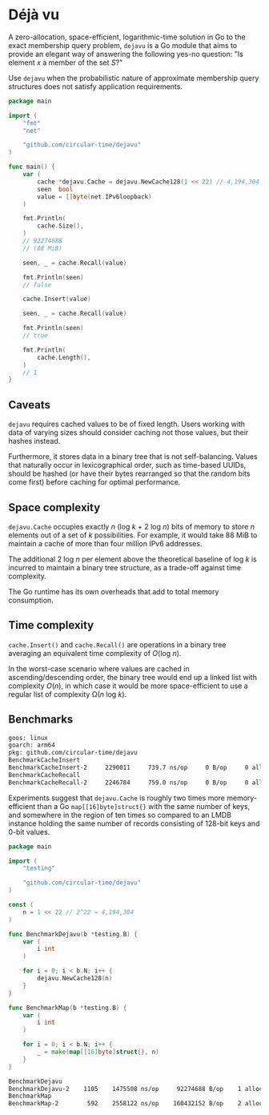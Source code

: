 # Déjà vu
A zero-allocation, space-efficient, logarithmic-time solution in Go to the
exact membership query problem, `dejavu` is a Go module that aims to provide an
elegant way of answering the following yes-no question: "Is element _x_ a
member of the set _S_?"

Use `dejavu` when the probabilistic nature of approximate membership query
structures does not satisfy application requirements.

```go
package main

import (
	"fmt"
	"net"

	"github.com/circular-time/dejavu"
)

func main() {
	var (
		cache *dejavu.Cache = dejavu.NewCache128(1 << 22) // 4,194,304 elements
		seen  bool
		value = []byte(net.IPv6loopback)
	)

	fmt.Println(
		cache.Size(),
	)
	// 92274688
	// (88 MiB)

	seen, _ = cache.Recall(value)

	fmt.Println(seen)
	// false

	cache.Insert(value)

	seen, _ = cache.Recall(value)

	fmt.Println(seen)
	// true

	fmt.Println(
		cache.Length(),
	)
	// 1
}
```

## Caveats
`dejavu` requires cached values to be of fixed length. Users working with data
of varying sizes should consider caching not those values, but their hashes
instead.

Furthermore, it stores data in a binary tree that is not self-balancing. Values
that naturally occur in lexicographical order, such as time-based UUIDs, should
be hashed (or have their bytes rearranged so that the random bits come first)
before caching for optimal performance.

## Space complexity
`dejavu.Cache` occupies exactly _n_ (log _k_ + 2 log _n_) bits of memory to
store _n_ elements out of a set of _k_ possibilities. For example, it would
take 88 MiB to maintain a cache of more than four million IPv6 addresses.

The additional 2 log _n_ per element above the theoretical baseline of log _k_
is incurred to maintain a binary tree structure, as a trade-off against time
complexity.

The Go runtime has its own overheads that add to total memory consumption.

## Time complexity
`cache.Insert()` and `cache.Recall()` are operations in a binary tree averaging
an equivalent time complexity of _O_(log _n_).

In the worst-case scenario where values are cached in ascending/descending
order, the binary tree would end up a linked list with complexity _O_(_n_), in
which case it would be more space-efficient to use a regular list of complexity
Ω(_n_ log _k_).

## Benchmarks
```txt
goos: linux
goarch: arm64
pkg: github.com/circular-time/dejavu
BenchmarkCacheInsert
BenchmarkCacheInsert-2     2290011     739.7 ns/op     0 B/op     0 allocs/op
BenchmarkCacheRecall
BenchmarkCacheRecall-2     2246784     759.0 ns/op     0 B/op     0 allocs/op
```

Experiments suggest that `dejavu.Cache` is roughly two times more
memory-efficient than a Go `map[[16]byte]struct{}` with the same number of
keys, and somewhere in the region of ten times so compared to an LMDB instance
holding the same number of records consisting of 128-bit keys and 0-bit values.

```go
package main

import (
	"testing"

	"github.com/circular-time/dejavu"
)

const (
	n = 1 << 22 // 2^22 = 4,194,304
)

func BenchmarkDejavu(b *testing.B) {
	var (
		i int
	)

	for i = 0; i < b.N; i++ {
		dejavu.NewCache128(n)
	}
}

func BenchmarkMap(b *testing.B) {
	var (
		i int
	)

	for i = 0; i < b.N; i++ {
		_ = make(map[[16]byte]struct{}, n)
	}
}
```

```txt
BenchmarkDejavu
BenchmarkDejavu-2    1105    1475508 ns/op     92274688 B/op    1 allocs/op
BenchmarkMap
BenchmarkMap-2        592    2558122 ns/op    160432152 B/op    2 allocs/op
```
